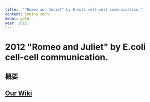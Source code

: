 ```yaml
---
title:  '"Romeo and Juliet" by E.coli cell-cell communication.'
content: coming soon!
medal: gold
year: 2012
---
```

# 2012 "Romeo and Juliet" by E.coli cell-cell communication.

## 概要

## [Our Wiki](https://2012.igem.org/Team:Tokyo_Tech)
